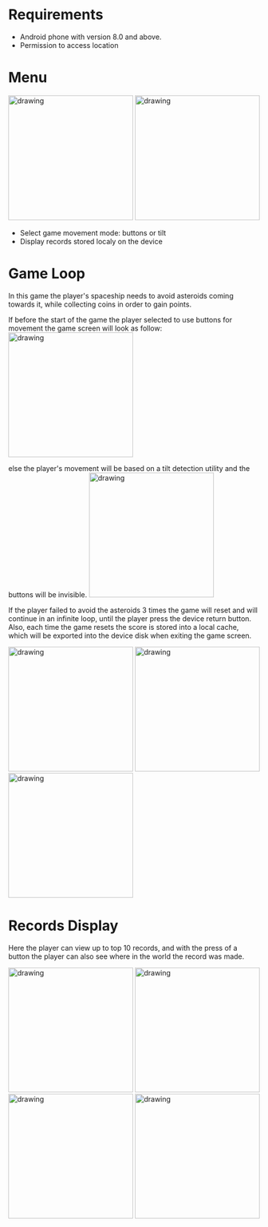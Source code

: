# Requirements
* Android phone with version 8.0 and above.
* Permission to access location

# Menu
<img src="https://github.com/user-attachments/assets/88ef8d91-a5ed-45bf-97ed-df0dc005f65d" alt="drawing" width="250"/>
<img src="https://github.com/user-attachments/assets/b4f1e2b4-516b-459b-ba13-d8293ec9da5f" alt="drawing" width="250"/>

* Select game movement mode: buttons or tilt
* Display records stored localy on the device
  
# Game Loop
In this game the player's spaceship needs to avoid asteroids coming towards it, while collecting coins in order to gain points.

If before the start of the game the player selected to use buttons for movement the game screen will look as follow:
<img src="https://github.com/user-attachments/assets/d0959c0e-5ac1-4d22-a05a-523a13cd9ffa" alt="drawing" width="250"/>

else the player's movement will be based on a tilt detection utility and the buttons will be invisible.
<img src="https://github.com/user-attachments/assets/05c63c87-3c77-4c8c-b1e3-794f77b26caf" alt="drawing" width="250"/>

If the player failed to avoid the asteroids 3 times the game will reset and will continue in an infinite loop,
until the player press the device return button. Also, each time the game resets the score is stored into a local cache, which will be exported into the device disk when exiting the game screen.

<img src="https://github.com/user-attachments/assets/25864c8f-8699-4cc6-b7df-ce653a48044d" alt="drawing" width="250"/>
<img src="https://github.com/user-attachments/assets/396392fb-e81c-48d6-9aa3-e4219e815d1f" alt="drawing" width="250"/>
<img src="https://github.com/user-attachments/assets/9dafbc80-3d6e-4911-b1dd-8afcaf561c0b" alt="drawing" width="250"/>

# Records Display
Here the player can view up to top 10 records, and with the press of a button the player can also see where in the world the record was made.

<img src="https://github.com/user-attachments/assets/ca73ce1f-4b90-4e6a-98a9-019afc4670ce" alt="drawing" width="250"/>
<img src="https://github.com/user-attachments/assets/a285ea68-d547-4496-86fa-1a9232c04124" alt="drawing" width="250"/>
<img src="https://github.com/user-attachments/assets/6e469240-1539-47f1-9d13-7bd3adceb714" alt="drawing" width="250"/>
<img src="https://github.com/user-attachments/assets/2c9ee2c4-4471-4d83-ba82-09ec9cae85a7" alt="drawing" width="250"/>
